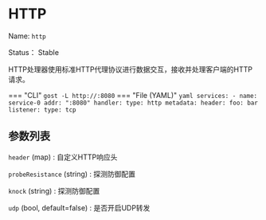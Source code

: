 # HTTP

Name: `http`

Status： Stable

HTTP处理器使用标准HTTP代理协议进行数据交互，接收并处理客户端的HTTP请求。

=== "CLI"
    ```
	gost -L http://:8080
	```
=== "File (YAML)"
    ```yaml
	services:
	- name: service-0
	  addr: ":8080"
	  handler:
		type: http
		metadata:
		  header:
		    foo: bar
	  listener:
		type: tcp
	```

## 参数列表

`header` (map)
:    自定义HTTP响应头

`probeResistance` (string)
:    探测防御配置

`knock` (string)
:    探测防御配置

`udp` (bool, default=false)
:    是否开启UDP转发
